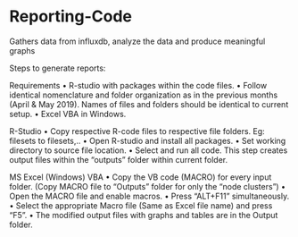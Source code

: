 # Reporting-Code
Gathers data from influxdb, analyze the data and produce meaningful graphs

Steps to generate reports:

Requirements
•	R-studio with packages within the code files.
•	Follow identical nomenclature and folder organization as in the previous months (April & May 2019). Names of files and folders should be identical to current setup.
•	Excel VBA in Windows.

R-Studio
•	Copy respective R-code files to respective file folders. Eg: filesets to filesets,..
•	Open R-studio and install all packages.
•	Set working directory to source file location.
•	Select and run all code. This step creates output files within the “outputs” folder within current folder.

MS Excel (Windows) VBA
•	Copy the VB code (MACRO) for every input folder. (Copy MACRO file to “Outputs” folder for only the “node clusters”)
•	Open the MACRO file and enable macros.
•	Press “ALT+F11” simultaneously.
•	Select the appropriate Macro file (Same as Excel file name) and press “F5”.
•	The modified output files with graphs and tables are in the Output folder.


